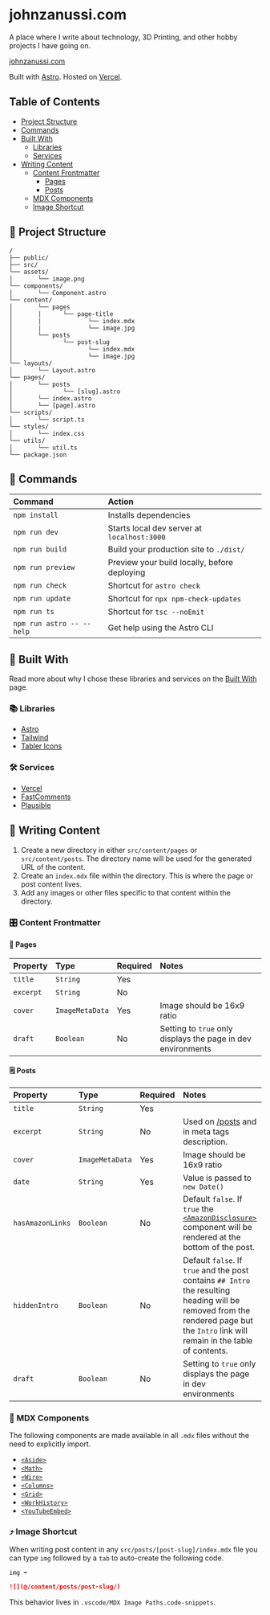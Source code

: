 # johnzanussi.com
A place where I write about technology, 3D Printing, and other hobby projects I have going on.

[johnzanussi.com](https://johnzanussi.com)

Built with [Astro](https://astro.build/). Hosted on [Vercel](https://vercel.com/).

## Table of Contents
 * [Project Structure](#-project-structure)
 * [Commands](#-commands)
 * [Built With](#-built-with)
    * [Libraries](#-libraries)
    * [Services](#-services)
 * [Writing Content](#-writing-content)
    * [Content Frontmatter](#-content-frontmatter)
        * [Pages](#-pages)
        * [Posts](#-posts)
    * [MDX Components](#-mdx-components)
    * [Image Shortcut](#-image-shortcut)

## 🚀 Project Structure

```text
/
├── public/
├── src/
└── assets/
│       └── image.png
└── components/
│       └── Component.astro
└── content/
│       └── pages
│       |      └── page-title
│       |             └── index.mdx
│       |             └── image.jpg
│       └── posts
│              └── post-slug
│                     └── index.mdx
│                     └── image.jpg
└── layouts/
│       └── Layout.astro
└── pages/
│       └── posts
│              └── [slug].astro
│       └── index.astro
│       └── [page].astro
└── scripts/
│       └── script.ts
└── styles/
│       └── index.css
└── utils/
│       └── util.ts
└── package.json
```

## 🧞 Commands

| Command                   | Action                                           |
| :------------------------ | :----------------------------------------------- |
| `npm install`             | Installs dependencies                            |
| `npm run dev`             | Starts local dev server at `localhost:3000`      |
| `npm run build`           | Build your production site to `./dist/`          |
| `npm run preview`         | Preview your build locally, before deploying     |
| `npm run check`           | Shortcut for `astro check`                       |
| `npm run update`          | Shortcut for `npx npm-check-updates`             |
| `npm run ts`              | Shortcut for `tsc --noEmit`                      |
| `npm run astro -- --help` | Get help using the Astro CLI                     |

## 🚧 Built With
Read more about why I chose these libraries and services on the [Built With](https://johnzanussi.com/built-with) page.

### 📚 Libraries

 * [Astro](https://astro.build/)
 * [Tailwind](https://tailwindcss.com/)
 * [Tabler Icons](https://tabler.io/icons)

### 🛠️ Services

 * [Vercel](https://vercel.com/)
 * [FastComments](https://fastcomments.com/)
 * [Plausible](https://plausible.io/)


## 📝 Writing Content
 1. Create a new directory in either `src/content/pages` or `src/content/posts`. The directory name will be used for the generated URL of the content.
 2. Create an `index.mdx` file within the directory. This is where the page or post content lives.
 3. Add any images or other files specific to that content within the directory.

### 🎛️ Content Frontmatter

#### 📄 Pages
| Property | Type | Required | Notes |
| :--  | :-- | :-- | :-- |
| `title` | `String` | Yes | |
| `excerpt` | `String` | No | | Used on [/pages](https://johnzanussi.com/pages) and in meta tags description. |
| `cover` | `ImageMetaData` | Yes | Image should be 16x9 ratio  |
| `draft` | `Boolean` | No | Setting to `true` only displays the page in dev environments |

#### 🗒️ Posts
| Property | Type | Required | Notes |
| :--  | :-- | :-- | :-- |
| `title` | `String` | Yes | |
| `excerpt` | `String` | No  | Used on [/posts](https://johnzanussi.com/posts) and in meta tags description. |
| `cover` | `ImageMetaData` | Yes | Image should be 16x9 ratio  |
| `date`  | `String` | Yes | Value is passed to `new Date()` |
| `hasAmazonLinks` | `Boolean` | No | Default `false`. If `true` the [`<AmazonDisclosure>`](https://github.com/johnzanussi/johnzanussi.com/blob/main/src/components/AmazonDisclosure.astro) component will be rendered at the bottom of the post. |
| `hiddenIntro` | `Boolean` | No | Default `false`. If `true` and the post contains `## Intro` the resulting heading will be removed from the rendered page but the `Intro` link will remain in the table of contents. |
| `draft` | `Boolean` | No | Setting to `true` only displays the page in dev environments |

### 🧩 MDX Components
The following components are made available in all `.mdx` files without the need to explicitly import.

* [`<Aside>`](https://github.com/johnzanussi/johnzanussi.com/blob/main/src/components/Aside.astro)
* [`<Math>`](https://github.com/johnzanussi/johnzanussi.com/blob/main/src/components/Markdown/Math.astro)
* [`<Wire>`](https://github.com/johnzanussi/johnzanussi.com/blob/main/src/components/Markdown/Wire.astro)
* [`<Columns>`](https://github.com/johnzanussi/johnzanussi.com/blob/main/src/components/Markdown/Columns.astro)
* [`<Grid>`](https://github.com/johnzanussi/johnzanussi.com/blob/main/src/components/Grid.Markdown/astro)
* [`<WorkHistory>`](https://github.com/johnzanussi/johnzanussi.com/blob/main/src/components/WorkHistory.astro)
* [`<YouTubeEmbed>`](https://github.com/johnzanussi/johnzanussi.com/blob/main/src/components/YouTubeEmbed.astro)

### ⤴️ Image Shortcut

When writing post content in any `src/posts/[post-slug]/index.mdx` file you can type `img` followed by a `tab` to auto-create the following code.

```markdown
img ➡️
```

```markdown
![](@/content/posts/post-slug/)
```

This behavior lives in `.vscode/MDX Image Paths.code-snippets`.
